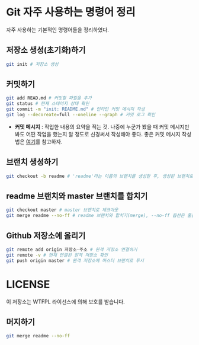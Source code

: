 # Git 자주 사용하는 명령어 정리
자주 사용하는 기본적인 명령어들을 정리하였다.

## 저장소 생성(초기화)하기
```bash
git init # 저장소 생성
```

## 커밋하기
```bash
git add READ.md # 커밋할 파일을 추가
git status # 현재 스테이지 상태 확인
git commit -m "init: README.md" # 인라인 커밋 메시지 작성
git log --decoreate=full --oneline --graph # 커밋 로그 확인
```
* **커밋 메시지** : 작업한 내용의 요약을 적는 것. 나중에 누군가 봤을 때 커밋 메시지만 봐도 어떤 작업을 했는지 알 정도로 신경써서 작성해야 좋다. 좋은 커밋 메시지 작성법은 [여기](https://edykim.com/ko/post/writing-good-commit-messages/)를 참고하자.

## 브랜치 생성하기
```bash
git checkout -b readme # 'readme'라는 이름의 브랜치를 생성한 후, 생성된 브랜치로 체크아웃
```

## readme 브랜치와 master 브랜치를 합치기
```bash
git checkout master # master 브랜치로 체크아웃
git merge readme --no-ff # readme 브랜치와 합치기(merge), --no-ff 옵션은 줄을 최대한 한 줄로 만들어주는 기능
```

## Github 저장소에 올리기
```bash
git remote add origin 저장소-주소 # 원격 저장소 연결하기
git remote -v # 현재 연결된 원격 저장소 확인
git push origin master # 원격 저장소에 마스터 브랜치로 푸시
```

# LICENSE
이 저장소는 WTFPL 라이선스에 의해 보호를 받습니다.

## 머지하기
```bash
git merge readme --no-ff
```
